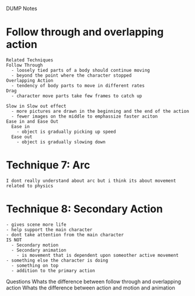 DUMP
Notes
  # Follow through and overlapping action
    Related Techniques
    Follow Through
      - loosely tied parts of a body should continue moving
      - beyond the point where the character stopped
    Overlapping Action
      - tendency of body parts to move in different rates
    Drag
      - character move parts take few frames to catch up

    Slow in Slow out effect
      - more pictures are drawn in the beginning and the end of the action
      - fewer images on the middle to emphassize faster aciton
    Ease in and Ease Out
      Ease in 
        - object is gradually picking up speed
      Ease out
        - object is gradually slowing down

  # Technique 7: Arc
    I dont really understand about arc but i think its about movement related to physics
  # Technique 8: Secondary Action
    - gives scene more life
    - help support the main character
    - dont take attention from the main character
    IS NOT
      - Secondary motion
      - Secondary animation
        - is movement that is dependent upon someother active movement
    - something else the character is doing 
      - something on top
      - addition to the primary action


Questions
    Whats the difference between follow through and overlapping action
    Whats the difference between action and motion and animation
